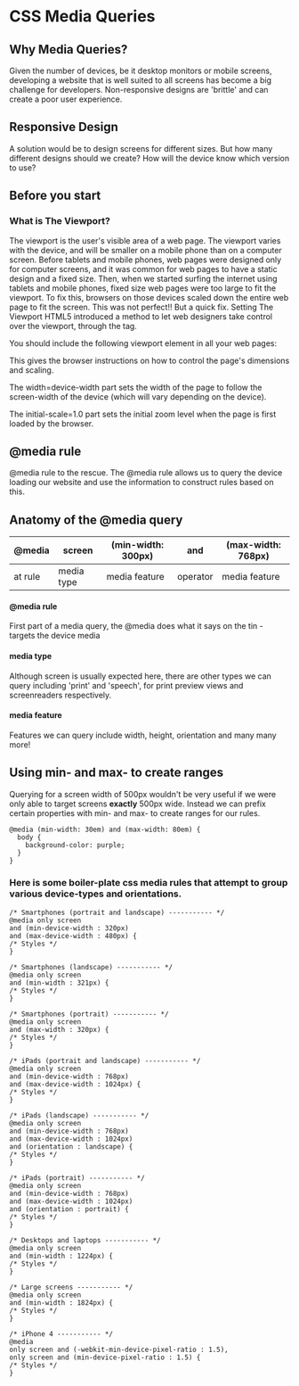 
# CSS Media Queries

## Why Media Queries?

Given the number of devices, be it desktop monitors or mobile screens, developing a website that is well suited to all screens has become a big challenge for developers.  Non-responsive designs are 'brittle' and can create a poor user experience.

## Responsive Design
A solution would be to design screens for different sizes.  But how many different designs should we create?  How will the device know which version to use?

## Before you start
### What is The Viewport?
The viewport is the user's visible area of a web page.
The viewport varies with the device, and will be smaller on a mobile phone than on a computer screen.
Before tablets and mobile phones, web pages were designed only for computer screens, and it was common for web pages to have a static design and a fixed size.
Then, when we started surfing the internet using tablets and mobile phones, fixed size web pages were too large to fit the viewport. To fix this, browsers on those devices scaled down the entire web page to fit the screen.
This was not perfect!! But a quick fix.
Setting The Viewport
HTML5 introduced a method to let web designers take control over the viewport, through the <meta> tag.

You should include the following <meta> viewport element in all your web pages:

<meta name="viewport" content="width=device-width, initial-scale=1.0">
This gives the browser instructions on how to control the page's dimensions and scaling.

The width=device-width part sets the width of the page to follow the screen-width of the device (which will vary depending on the device).

The initial-scale=1.0 part sets the initial zoom level when the page is first loaded by the browser.


## @media rule
@media rule to the rescue.  The @media rule allows us to query the device loading our website and use the information to construct rules based on this.

## Anatomy of the @media query    

| @media  |   screen   | (min-width: 300px) |    and   | (max-width: 768px) |
|---------|------------|--------------------|----------|--------------------|
| at rule | media type |   media feature    | operator |   media feature    |


#### @media rule

First part of a media query, the @media does what it says on the tin - targets the device media
#### media type

Although screen is usually expected here, there are other types we can query including 'print' and 'speech', for print preview views and screenreaders respectively.
#### media feature

Features we can query include width, height, orientation and many many more!

## Using min- and max- to create ranges

Querying for a screen width of 500px wouldn't be very useful if we were only able to target screens **exactly** 500px wide.  Instead we can prefix certain properties with min- and max- to create ranges for our rules.

    @media (min-width: 30em) and (max-width: 80em) {
      body {
        background-color: purple;
      }
    }



### Here is some boiler-plate css media rules that attempt to group various device-types and orientations.

    /* Smartphones (portrait and landscape) ----------- */
    @media only screen 
    and (min-device-width : 320px) 
    and (max-device-width : 480px) {
    /* Styles */
    }

    /* Smartphones (landscape) ----------- */
    @media only screen 
    and (min-width : 321px) {
    /* Styles */
    }

    /* Smartphones (portrait) ----------- */
    @media only screen 
    and (max-width : 320px) {
    /* Styles */
    }

    /* iPads (portrait and landscape) ----------- */
    @media only screen 
    and (min-device-width : 768px) 
    and (max-device-width : 1024px) {
    /* Styles */
    }

    /* iPads (landscape) ----------- */
    @media only screen 
    and (min-device-width : 768px) 
    and (max-device-width : 1024px) 
    and (orientation : landscape) {
    /* Styles */
    }

    /* iPads (portrait) ----------- */
    @media only screen 
    and (min-device-width : 768px) 
    and (max-device-width : 1024px) 
    and (orientation : portrait) {
    /* Styles */
    }

    /* Desktops and laptops ----------- */
    @media only screen 
    and (min-width : 1224px) {
    /* Styles */
    }

    /* Large screens ----------- */
    @media only screen 
    and (min-width : 1824px) {
    /* Styles */
    }

    /* iPhone 4 ----------- */
    @media
    only screen and (-webkit-min-device-pixel-ratio : 1.5),
    only screen and (min-device-pixel-ratio : 1.5) {
    /* Styles */
    }

